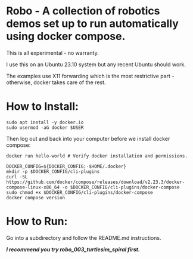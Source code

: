 # Robo - A collection of robotics demos set up to run automatically using docker compose.

This is all experimental - no warranty.

I use this on an Ubuntu 23.10 system but any recent Ubuntu should work.

The examples use X11 forwarding which is the most restrictive part - otherwise, docker takes care of the rest.

# How to Install:
```
sudo apt install -y docker.io 
sudo usermod -aG docker $USER 
```

Then log out and back into your computer before we install docker compose:
```
docker run hello-world # Verify docker installation and permissions.

DOCKER_CONFIG=${DOCKER_CONFIG:-$HOME/.docker}
mkdir -p $DOCKER_CONFIG/cli-plugins
curl -SL https://github.com/docker/compose/releases/download/v2.23.3/docker-compose-linux-x86_64 -o $DOCKER_CONFIG/cli-plugins/docker-compose
sudo chmod +x $DOCKER_CONFIG/cli-plugins/docker-compose
docker compose version
```

# How to Run:
Go into a subdirectory and follow the README.md instructions.

***I recommend you try robo_003_turtlesim_spiral first.***